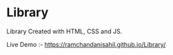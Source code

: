 # Library
Library Created with HTML, CSS and JS.

Live Demo :- https://ramchandanisahil.github.io/Library/